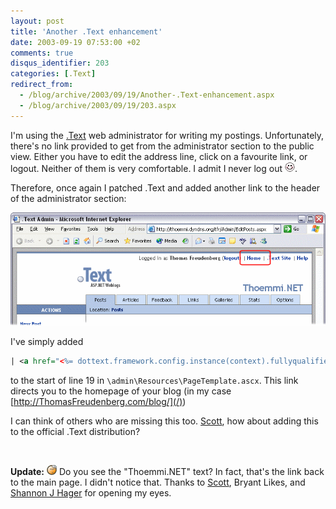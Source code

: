 ```yaml
---
layout: post
title: 'Another .Text enhancement'
date: 2003-09-19 07:53:00 +02
comments: true
disqus_identifier: 203
categories: [.Text]
redirect_from:
  - /blog/archive/2003/09/19/Another-.Text-enhancement.aspx
  - /blog/archive/2003/09/19/203.aspx
---
```


I'm using the [.Text](http://scottwater.com/dottext/) web administrator for writing my postings. Unfortunately, there's no link provided to get from the administrator section to the public view. Either you have to edit the address line, click on a favourite link, or logout. Neither of them is very comfortable. I admit I never log out ![Blushing](/files/archive/smiley_redface.gif).

Therefore, once again I patched .Text and added another link to the header of the administrator section:

![.Text administration with Home link](/files/archive/Text.Home.png)

I've simply added

``` xml
| <a href="<%= dottext.framework.config.instance(context).fullyqualifiedurl="" %>">Home</a>
```

to the start of line 19 in `\admin\Resources\PageTemplate.ascx`. This link directs you to the homepage of your blog (in my case [http://ThomasFreudenberg.com/blog/](/))

I can think of others who are missing this too. [Scott](http://scottwater.com/), how about adding this to the official .Text distribution?

 

**Update:** ![Doh](/files/archive/smiley_doh.gif) Do you see the "Thoemmi.NET" text? In fact, that's the link back to the main page. I didn't notice that. Thanks to [Scott](http://scottwater.com/), Bryant Likes, and [Shannon J Hager](http://www.hdconsultants.us/) for opening my eyes.

